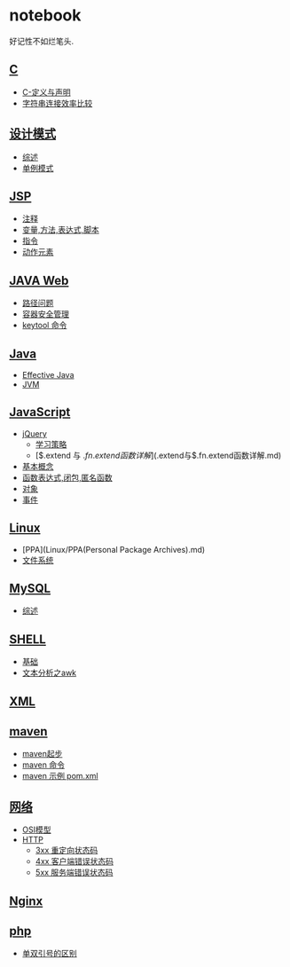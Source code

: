 notebook
========
好记性不如烂笔头.

## [C](C/)
- [C-定义与声明](C/C-定义与声明.md)
- [字符串连接效率比较](C/字符串连接效率比较.md)

## [设计模式](Design-Patterns/)
- [综述](Design-Patterns/README.md)
- [单例模式](Design-Patterns/单例模式singleton.md)

## [JSP](JSP/)
- [注释](JSP/注释.md)
- [变量,方法,表达式,脚本](JSP/变量方法表达式脚本.md)
- [指令](JSP/常用指令.md)
- [动作元素](JSP/动作元素.md)

## [JAVA Web](Java-Web/)
- [路径问题](Java-Web/路径问题.md)
- [容器安全管理](Java-Web/容器安全管理.md)
- [keytool 命令](Java-Web/keytool.md)

## [Java](Java/)
- [Effective Java](Java/Effective-Java/)
- [JVM](Java/JVM/)

## [JavaScript](JavaScript/)
- [jQuery](JavaScript/jQuery/)
    - [学习策略](JavaScript/jQuery/学习策略.md)
    - [$.extend 与 $.fn.extend 函数详解]($.extend与$.fn.extend函数详解.md)
- [基本概念](JavaScript/基本概念.md)
- [函数表达式,闭包,匿名函数](JavaScript/函数表达式-闭包-匿名函数.md)
- [对象](JavaScript/对象.md)
- [事件](JavaScript/事件.md)

## [Linux](Linux/)
- [PPA](Linux/PPA(Personal Package Archives).md)
- [文件系统](Linux/文件系统.md)

## [MySQL](MySQL/)
- [综述](MySQL/README.md)

## [SHELL](SHELL/)
- [基础](SHELL/基础.md)
- [文本分析之awk](SHELL/文本分析之awk.md)

## [XML](XML/)

## [maven](maven/)
- [maven起步](maven/maven-start.md)
- [maven 命令](maven/maven-command.md)
- [maven 示例 pom.xml](maven/pom.xml)

## [网络](network/)
- [OSI模型](network/OSI.md)
- [HTTP](network/HTTP/)
    - [3xx 重定向状态码](network/HTTP/Redirection-3xx.md)
    - [4xx 客户端错误状态码](network/HTTP/Client-Error-4xx.md)
    - [5xx 服务端错误状态码](network/HTTP/Server-Error-5xx.md)
  
## [Nginx](nginx/)

## [php](php/)
- [单双引号的区别](php/单双引号的区别.md)
